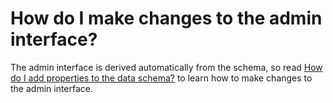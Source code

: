 # How do I make changes to the admin interface?

The admin interface is derived automatically from the schema, so read
[How do I add properties to the data schema?](/docs/faq/how-do-i-add-properties-to-the-data-schema.md)
to learn how to make changes to the admin interface.
